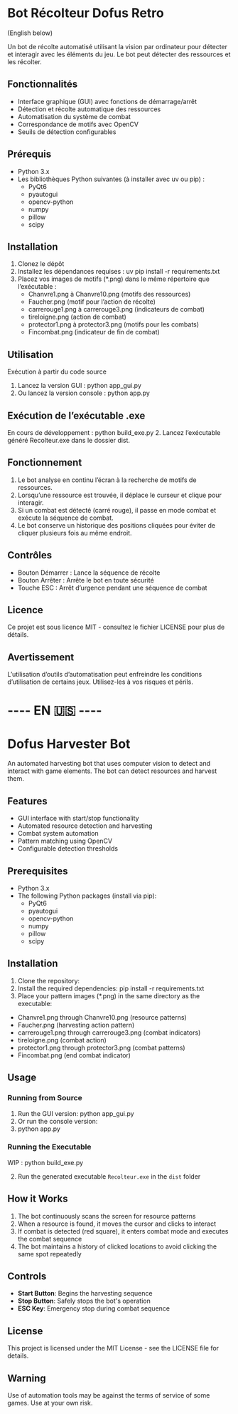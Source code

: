 # Bot Récolteur Dofus Retro
(English below)

Un bot de récolte automatisé utilisant la vision par ordinateur pour détecter et interagir avec les éléments du jeu. Le bot peut détecter des ressources et les récolter.

## Fonctionnalités
- Interface graphique (GUI) avec fonctions de démarrage/arrêt
- Détection et récolte automatique des ressources
- Automatisation du système de combat
- Correspondance de motifs avec OpenCV
- Seuils de détection configurables

## Prérequis

- Python 3.x
- Les bibliothèques Python suivantes (à installer avec uv ou pip) :
	- PyQt6
	- pyautogui
	- opencv-python
	- numpy
	- pillow
	- scipy

## Installation

1. Clonez le dépôt
2. Installez les dépendances requises : uv pip install -r requirements.txt
3. Placez vos images de motifs (*.png) dans le même répertoire que l’exécutable :
	- Chanvre1.png à Chanvre10.png (motifs des ressources)
	- Faucher.png (motif pour l’action de récolte)
	- carrerouge1.png à carrerouge3.png (indicateurs de combat)
	- tireloigne.png (action de combat)
	- protector1.png à protector3.png (motifs pour les combats)
	- Fincombat.png (indicateur de fin de combat)

## Utilisation

Exécution à partir du code source

1. Lancez la version GUI : python app_gui.py
2. Ou lancez la version console : python app.py

## Exécution de l’exécutable .exe

En cours de développement : python build_exe.py
2. Lancez l’exécutable généré Recolteur.exe dans le dossier dist.

## Fonctionnement

1. Le bot analyse en continu l’écran à la recherche de motifs de ressources.
2. Lorsqu’une ressource est trouvée, il déplace le curseur et clique pour interagir.
3. Si un combat est détecté (carré rouge), il passe en mode combat et exécute la séquence de combat.
4. Le bot conserve un historique des positions cliquées pour éviter de cliquer plusieurs fois au même endroit.

## Contrôles

- Bouton Démarrer : Lance la séquence de récolte
- Bouton Arrêter : Arrête le bot en toute sécurité
- Touche ESC : Arrêt d’urgence pendant une séquence de combat

## Licence

Ce projet est sous licence MIT - consultez le fichier LICENSE pour plus de détails.

## Avertissement

L’utilisation d’outils d’automatisation peut enfreindre les conditions d’utilisation de certains jeux. Utilisez-les à vos risques et périls.

# ---- EN 🇺🇸 ----

# Dofus Harvester Bot

An automated harvesting bot that uses computer vision to detect and interact with game elements. The bot can detect resources and harvest them.

## Features

- GUI interface with start/stop functionality
- Automated resource detection and harvesting
- Combat system automation
- Pattern matching using OpenCV
- Configurable detection thresholds

## Prerequisites

- Python 3.x
- The following Python packages (install via pip):
  - PyQt6
  - pyautogui
  - opencv-python
  - numpy
  - pillow
  - scipy

## Installation

1. Clone the repository:
2. Install the required dependencies: pip install -r requirements.txt
3. Place your pattern images (*.png) in the same directory as the executable:
- Chanvre1.png through Chanvre10.png (resource patterns)
- Faucher.png (harvesting action pattern)
- carrerouge1.png through carrerouge3.png (combat indicators)
- tireloigne.png (combat action)
- protector1.png through protector3.png (combat patterns)
- Fincombat.png (end combat indicator)

## Usage

### Running from Source

1. Run the GUI version: python app_gui.py
2. Or run the console version:
3. python app.py

### Running the Executable
WIP : python build_exe.py


2. Run the generated executable `Recolteur.exe` in the `dist` folder

## How it Works

1. The bot continuously scans the screen for resource patterns
2. When a resource is found, it moves the cursor and clicks to interact
3. If combat is detected (red square), it enters combat mode and executes the combat sequence
4. The bot maintains a history of clicked locations to avoid clicking the same spot repeatedly

## Controls

- **Start Button**: Begins the harvesting sequence
- **Stop Button**: Safely stops the bot's operation
- **ESC Key**: Emergency stop during combat sequence

## License

This project is licensed under the MIT License - see the LICENSE file for details.

## Warning

Use of automation tools may be against the terms of service of some games. Use at your own risk.

